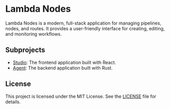 # Lambda Nodes

Lambda Nodes is a modern, full-stack application for managing pipelines, nodes, and routes. It provides a user-friendly interface for creating, editing, and monitoring workflows.

## Subprojects

- [Studio](./studio/README.md): The frontend application built with React.
- [Agent](./agent/README.md): The backend application built with Rust.

## License

This project is licensed under the MIT License. See the [LICENSE](LICENSE) file for details.
